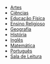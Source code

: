 
- [Artes]()
- [Ciências]()
- [Educação Física]()
- [Ensino Religioso]()
- [Geografia]()
- [História]()
- [Inglês]()
- [Matemática]()
- [Português]()
- [Sala de Leitura]()
